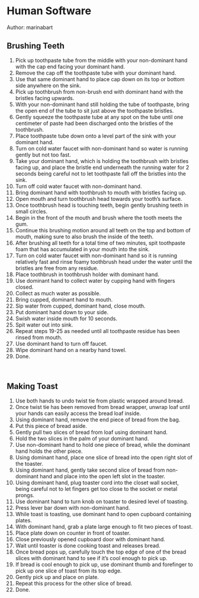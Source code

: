 # Human Software
Author: marinabart

## Brushing Teeth
1. Pick up toothpaste tube from the middle with your non-dominant hand with the cap end facing your dominant hand.
2. Remove the cap off the toothpaste tube with your dominant hand.
3. Use that same dominant hand to place cap down on its top or bottom side anywhere on the sink.
4. Pick up toothbrush from non-brush end with dominant hand with the bristles facing upwards.
5. With your non-dominant hand still holding the tube of toothpaste, bring the open end of the tube to sit just above the toothpaste bristles. 
6. Gently squeeze the toothpaste tube at any spot on the tube until one centimeter of paste had been discharged onto the bristles of the toothbrush.
7. Place toothpaste tube down onto a level part of the sink with your dominant hand. 
8. Turn on cold water faucet with non-dominant hand so water is running gently but not too fast.
9. Take your dominant hand, which is holding the toothbrush with bristles facing up, and place the bristle end underneath the running water for 2 seconds being careful not to let toothpaste fall off the bristles into the sink.
10. Turn off cold water faucet with non-dominant hand. 
11. Bring dominant hand with toothbrush to mouth with bristles facing up.
12. Open mouth and turn toothbrush head towards your tooth’s surface.
13. Once toothbrush head is touching teeth, begin gently brushing teeth in small circles.
14. Begin in the front of the mouth and brush where the tooth meets the gum.
15. Continue this brushing motion around all teeth on the top and bottom of mouth, making sure to also brush the inside of the teeth.
16. After brushing all teeth for a total time of two minutes, spit toothpaste foam that has accumulated in your mouth into the sink.
17. Turn on cold water faucet with non-dominant hand so it is running relatively fast and rinse foamy toothbrush head under the water until the bristles are free from any residue.
18. Place toothbrush in toothbrush holder with dominant hand.
19. Use dominant hand to collect water by cupping hand with fingers closed.
20. Collect as much water as possible.
21. Bring cupped, dominant hand to mouth.
22. Sip water from cupped, dominant hand, close mouth.
23. Put dominant hand down to your side.
24. Swish water inside mouth for 10 seconds.
25. Spit water out into sink.
26. Repeat steps 19-25 as needed until all toothpaste residue has been rinsed from mouth.
27. Use dominant hand to turn off faucet.
28. Wipe dominant hand on a nearby hand towel.
29. Done.


 
## Making Toast

1. Use both hands to undo twist tie from plastic wrapped around bread.
2. Once twist tie has been removed from bread wrapper, unwrap loaf until your hands can easily access the bread loaf inside.
3. Using dominant hand, remove the end piece of bread from the bag. 
4. Put this piece of bread aside.
5. Gently pull two slices of bread from loaf using dominant hand.
6. Hold the two slices in the palm of your dominant hand.
7. Use non-dominant hand to hold one piece of bread, while the dominant hand holds the other piece.
8. Using dominant hand, place one slice of bread into the open right slot of the toaster.
9. Using dominant hand, gently take second slice of bread from non-dominant hand and place into the open left slot in the toaster.
10. Using dominant hand, plug toaster cord into the closet wall socket, being careful not to let fingers get too close to the socket or metal prongs.
11. Use dominant hand to turn knob on toaster to desired level of toasting.
12. Press lever bar down with non-dominant hand.
13. While toast is toasting, use dominant hand to open cupboard containing plates. 
14. With dominant hand, grab a plate large enough to fit two pieces of toast.
15. Place plate down on counter in front of toaster.
16. Close previously opened cupboard door with dominant hand.
17. Wait until toaster is done cooking toast and releases bread.
18. Once bread pops up, carefully touch the top edge of one of the bread slices with dominant hand to see if it’s cool enough to pick up.
19. If bread is cool enough to pick up, use dominant thumb and forefinger to pick up one slice of toast from its top edge.
20. Gently pick up and place on plate.
21. Repeat this process for the other slice of bread.
22. Done.
